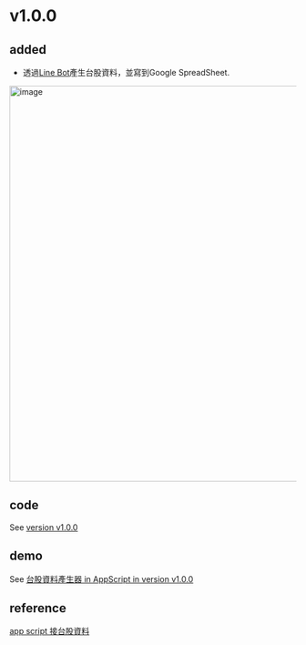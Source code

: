 # v1.0.0
## added 
+ 透過[Line Bot](https://line.me/R/ti/p/@662ymbul)產生台股資料，並寫到Google SpreadSheet.

<img width="695" alt="image" src="https://github.com/user-attachments/assets/ae5a8744-4d3e-4916-8d16-2303a32cd5b6" />

## code
See [version v1.0.0](https://github.com/40843245/AppScript-project/tree/main/stock/%E5%8F%B0%E8%82%A1%E8%B3%87%E6%96%99%E7%94%A2%E7%94%9F%E5%99%A8/v1.0.0)
## demo
See [台股資料產生器 in AppScript in version v1.0.0](https://youtu.be/u8IlVUYB6xA)
## reference
[app script 接台股資料](https://vocus.cc/article/6762db06fd89780001f55382)
